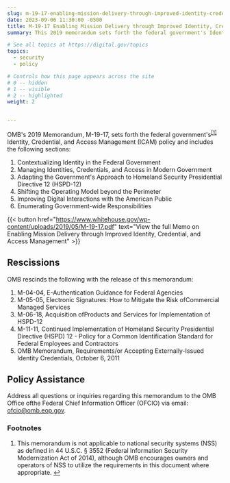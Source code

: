 ```yaml
---
slug: m-19-17-enabling-mission-delivery-through-improved-identity-credential-and-access-management
date: 2023-09-06 11:30:00 -0500
title: M-19-17 Enabling Mission Delivery through Improved Identity, Credential, and Access Management
summary: This 2019 memorandum sets forth the federal government's Identity, Credential, and Access Management (ICAM) policy.

# See all topics at https://digital.gov/topics
topics:
  - security
  - policy

# Controls how this page appears across the site
# 0 -- hidden
# 1 -- visible
# 2 -- highlighted
weight: 2


---
```


OMB's 2019 Memorandum, M-19-17, sets forth the federal government's<sup><a aria-describedby="footnote-label" href="#fn1" id="footnotes-ref1">[1]</a></sup> Identity, Credential, and Access Management (ICAM) policy and includes the following sections:

1. Contextualizing Identity in the Federal Government
2. Managing Identities, Credentials, and Access in Modern Government
3. Adapting the Government's Approach to Homeland Security Presidential Directive 12 (HSPD-12)
4. Shifting the Operating Model beyond the Perimeter
5. Improving Digital Interactions with the American Public
6. Enumerating Government-wide Responsibilities

{{< button href="https://www.whitehouse.gov/wp-content/uploads/2019/05/M-19-17.pdf" text="View the full Memo on Enabling Mission Delivery through Improved Identity, Credential, and Access Management" >}}

## Rescissions

OMB rescinds the following with the release of this memorandum:

1. M-04-04, E-Authentication Guidance for Federal Agencies
2. M-05-05, Electronic Signatures: How to Mitigate the Risk ofCommercial Managed Services
3. M-06-18, Acquisition ofProducts and Services for Implementation of HSPD-12
4. M-11-11, Continued Implementation of Homeland Security Presidential Directive (HSPD) 12 - Policy for a Common Identification Standard for Federal Employees and Contractors
5. OMB Memorandum, Requirements/or Accepting Externally-Issued Identity Credentials, October 6, 2011

## Policy Assistance

Address all questions or inquiries regarding this memorandum to the OMB Office ofthe Federal Chief Information Officer (OFCIO) via email: ofcio@omb.eop.gov.

<div class="dg-footnote">
<h3 class="dg-footnote__heading" id="footnote-label">Footnotes</h3>
<ol class="dg-footnote__list">
<li class="dg-footnote__list-item" id="fn1">This memorandum is not applicable to national security systems (NSS) as defined in 44 U.S.C. § 3552 (Federal Information Security Modernization Act of 2014), although OMB encourages owners and operators of NSS to utilize the requirements in this document where appropriate. <a href="#footnotes-ref1" aria-label="Back to content">↩</a></li>
</ol>
</div>